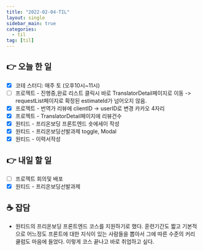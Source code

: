 ```yaml
---
title: "2022-02-04-TIL"
layout: single
sidebar_main: true
categories:
  - til
tag: [til]
---
```


## 👉 오늘 한 일

- [x] 코테 스터디: 매주 토 (오후10시~11시)
- [ ] 프로젝트 - 진행중,완료 리스트 클릭시 바로 TranslatorDetail페이지로 이동
      -> requestList페이지로 확정된 estimateId가 넘어오지 않음.
- [x] 프로젝트 - 번역가 리뷰에 clientID -> userID로 변경 카카오 4자리
- [x] 프로젝트 - TranslatorDetail페이지에 리뷰건수
- [x] 원티드 - 프리온보딩 프론트엔드 숏에세이 작성
- [x] 원티드 - 프리온보딩선발과제 toggle, Modal
- [x] 원티드 - 이력서작성

## 👉 내일 할 일

- [ ] 프로젝트 회의및 배포
- [x] 원티드 - 프리온보딩선발과제

## ☕ 잡담

- 원티드의 프리온보딩 프론트엔드 코스를 지원하기로 했다. 훈련기간도 짧고 기본적으로 어느정도 프론트에 대한 지식이 있는 사람들을 뽑아서 그에 따른 수준의 커리큘럼도 마음에 들었다. 이렇게 코스 끝나고 바로 취업하고 싶다.

<br /><br /><br /><br />
